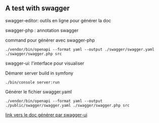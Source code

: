 A test with swagger
------------------

swagger-editor: outils en ligne pour générer la doc

swagger-php : annotation swagger

command pour générer avec swagger-php 
```
./vendor/bin/openapi --format yaml --output ./swagger/swagger.yaml ./swagger/swagger.php src
```

swagger-ui: l'interface pour visualiser 

Démarer server build in symfony
``` 
./bin/console server:run
```

Générer le fichier swagger.yaml
```
./vendor/bin/openapi --format yaml --output ./public/swagger/swagger.yaml ./swagger/swagger.php src
```

[link vers le doc générer par swagger-ui](http://localhost:8000/swagger/index.html)
